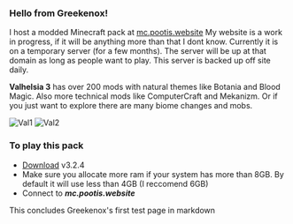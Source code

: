 

### Hello from Greekenox!
I host a modded Minecraft pack at [mc.pootis.website](http://mc.pootis.website)
My website is a work in progress, if it will be anything more than that I dont know. Currently it is on a temporary server (for a few months). The server will be up at that domain as long as people want to play. This server is backed up off site daily.

**Valhelsia 3** has over 200 mods with natural themes like Botania and Blood Magic. Also more technical mods like ComputerCraft and Mekanizm. Or if you just want to explore there are many biome changes and mobs.

![Val1](/assets/images/ValServer1_500px.png) ![Val2](/assets/images/ValServer2_500px.png)

### To play this pack
- [Download](https://www.curseforge.com/minecraft/modpacks/valhelsia-3) v3.2.4
- Make sure you allocate more ram if your system has more than 8GB. By default it will use less than 4GB (I reccomend 6GB)
- Connect to ***mc.pootis.website***

This concludes Greekenox's first test page in markdown
